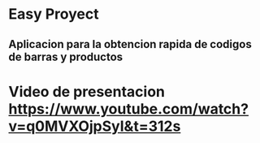 # Easy Proyect
## Aplicacion para la obtencion rapida de codigos de barras y productos
# Video de presentacion https://www.youtube.com/watch?v=q0MVXOjpSyI&t=312s

